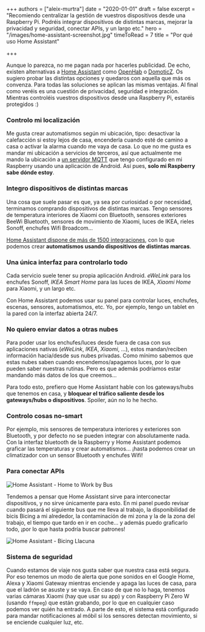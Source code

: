 +++
authors = ["aleix-murtra"]
date = "2020-01-01"
draft = false
excerpt = "Recomiendo centralizar la gestión de vuestros dispositivos desde una Raspberry Pi. Podréis integrar dispositivos de distintas marcas, mejorar la privacidad y seguridad, conectar APIs, y un largo etc."
hero = "/images/home-assistant-screenshot.jpg"
timeToRead = 7
title = "Por qué uso Home Assistant"

+++
 
Aunque lo parezca, no me pagan nada por hacerles publicidad. De echo, existen alternativas a [Home Assistant](https://www.home-assistant.io/) como [OpenHab](https://www.openhab.org/) o [DomoticZ](https://www.domoticz.com/). Os sugiero probar las distintas opciones y quedaros con aquella que más os convenza. Para todas las soluciones se aplican las mismas ventajas. Al final como veréis es una cuestión de privacidad, seguridad e integración. Mientras controléis vuestros dispositivos desde una Raspberry Pi, estaréis protegidos :)

### Controlo mi localización

Me gusta crear automatismos según mi ubicación, tipo: desactivar la calefacción si estoy lejos de casa, encenderla cuando esté de camino a casa o activar la alarma cuando me vaya de casa. Lo que no me gusta es mandar mi ubicación a servicios de terceros, así que actualmente me mando la ubicación a [un servidor MQTT](https://www.home-assistant.io/integrations/owntracks/) que tengo configurado en mi Raspberry usando una aplicación de Android. Así pues, **solo mi Raspberry sabe dónde estoy**.

### Integro dispositivos de distintas marcas

Una cosa que suele pasar es que, ya sea por curiosidad o por necesidad, terminamos comprando dispositivos de distintas marcas. Tengo sensores de temperatura interiores de Xiaomi con Bluetooth, sensores exteriores BeeWi Bluetooth, sensores de movimiento de Xiaomi, luces de IKEA, rieles Sonoff, enchufes Wifi Broadcom... 

[Home Assistant dispone de más de 1500 integraciones](https://www.home-assistant.io/integrations/), con lo que podemos crear **automatismos usando dispositivos de distintas marcas**.

### Una única interfaz para controlarlo todo

Cada servicio suele tener su propia aplicación Android. *eWeLink* para los enchufes Sonoff, *IKEA Smart Home* para las luces de IKEA, *Xiaomi Home* para Xiaomi, y un largo etc. 

Con Home Assistant podemos usar su panel para controlar luces, enchufes, escenas, sensores, automatismos, etc. Yo, por ejemplo, tengo un tablet en la pared con la interfaz abierta 24/7.

### No quiero enviar datos a otras nubes

Para poder usar los enchufes/luces desde fuera de casa con sus aplicaciones nativas (*eWeLink*, *IKEA*, *Xiaomi*, ...), estos mandan/reciben información hacia/desde sus nubes privadas. Como mínimo sabemos que estas nubes saben cuando encendemos/apagamos luces, por lo que pueden saber nuestras rutinas. Pero es que además podríamos estar mandando más datos de los que creemos... 

Para todo esto, prefiero que Home Assistant hable con los gateways/hubs que tenemos en casa, y **bloquear el tráfico saliente desde los gateways/hubs o dispositivos**. Spoiler, aún no lo he hecho.

### Controlo cosas no-smart

Por ejemplo, mis sensores de temperatura interiores y exteriores son Bluetooth, y por defecto no se pueden integrar con absolutamente nada. Con la interfaz bluetooth de la Raspberry y Home Assistant podemos graficar las temperaturas y crear automatismos... ¡hasta podemos crear un climatizador con un sensor Bluetooth y enchufes Wifi!

### Para conectar APIs

![Home Assistant - Home to Work by Bus](/images/home-assistant-home-to-work-bus.jpg)

Tendemos a pensar que Home Assistant sirve para interconectar dispositivos, y no sirve únicamente para esto. En mi panel puedo revisar cuando pasará el siguiente bus que me lleva al trabajo, la disponibilidad de bicis Bicing a mi alrededor, la contaminación de mi zona y la de la zona del trabajo, el tiempo que tardo en ir en coche... y además puedo graficarlo todo, ¡por lo que hasta podría buscar patrones!

![Home Assistant - Bicing Llacuna](/images/home-assistant-bicing-llacuna.jpg)

### Sistema de seguridad

Cuando estamos de viaje nos gusta saber que nuestra casa está segura. Por eso tenemos un modo de alerta que pone sonidos en el Google Home, Alexa y Xiaomi Gateway mientras enciende y apaga las luces de casa, para que el ladrón se asuste y se vaya. En caso de que no lo haga, tenemos varias cámaras Xiaomi (hay que usar su app) y con Raspberry Pi Zero W (usando `ffmpeg`) que están grabando, por lo que en cualquier caso podemos ver quién ha entrado. A parte de esto, el sistema está configurado para mandar notificaciones al móbil si los sensores detectan movimiento, si se enciende cualquier luz, etc.